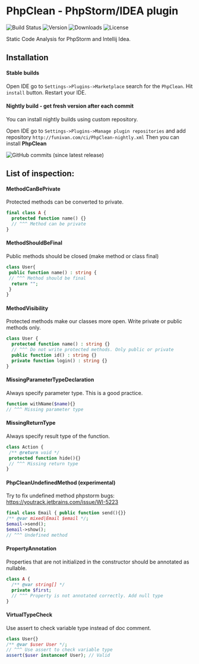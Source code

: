 # PhpClean - PhpStorm/IDEA plugin  

![Build Status](https://img.shields.io/travis/com/funivan/PhpClean.svg?style=flat-square)
![Version](https://img.shields.io/jetbrains/plugin/v/11272.svg?style=flat-square)
![Downloads](https://img.shields.io/jetbrains/plugin/d/11272.svg?style=flat-square)
![License](https://img.shields.io/github/license/funivan/PhpClean.svg?style=flat-square)



Static Code Analysis for PhpStorm and Intellij Idea.

## Installation
#### Stable builds
Open IDE go to `Settings->Plugins->Marketplace` search for the `PhpClean`.
Hit `install` button. Restart your IDE.

#### Nightly build - get fresh version after each commit
You can install nightly builds using custom repository.
 
Open IDE go to `Settings->Plugins->Manage plugin repositories` and add repository
`http://funivan.com/ci/PhpClean-nightly.xml`
Then you can install **PhpClean**


![GitHub commits (since latest release)](https://img.shields.io/github/commits-since/funivan/PhpClean/latest.svg?style=flat-square)



## List of inspection:

#### MethodCanBePrivate
Protected methods can be converted to private.
```php
final class A {
  protected function name() {} 
  // ^^^ Method can be private
}
```
#### MethodShouldBeFinal
Public methods should be closed (make method or class final)
```php
class User{
 public function name() : string {
 // ^^^ Method should be final
  return "";
 }
}
```          
#### MethodVisibility 
Protected methods make our classes more open. Write private or public methods only.
```php
class User {
  protected function name() : string {}
  // ^^^ Do not write protected methods. Only public or private
  public function id() : string {}
  private function login() : string {}
}
```
#### MissingParameterTypeDeclaration 
Always specify parameter type. This is a good practice.
```php
function withName($name){}
// ^^^ Missing parameter type
```
#### MissingReturnType
Always specify result type of the function.
```php
class Action {
 /** @return void */
 protected function hide(){}
 // ^^^ Missing return type
}
```

#### PhpCleanUndefinedMethod (experimental)
Try to fix undefined method phpstorm bugs: https://youtrack.jetbrains.com/issue/WI-5223
```php
final class Email { public function send(){}}
/** @var mixed|Email $email */;
$email->send();
$email->show();
// ^^^ Undefined method
```
#### PropertyAnnotation
Properties that are not initialized in the constructor should be annotated as nullable.
```php
class A {
  /** @var string[] */
  private $first;
  // ^^^ Property is not annotated correctly. Add null type
}
```

#### VirtualTypeCheck
Use assert to check variable type instead of doc comment.
```php
class User{}
/** @var $user User */;
// ^^^ Use assert to check variable type
assert($user instanceof User); // Valid
```
                 
